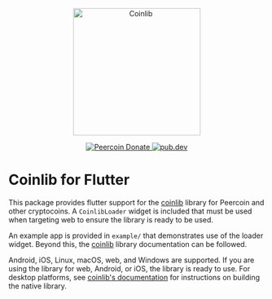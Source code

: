 <p align="center">
  <img
    src="https://raw.githubusercontent.com/peercoin/coinlib/master/logo.svg"
    alt="Coinlib"
    width="250px"
  >
</p>

<p align="center">
  <a href="https://chainz.cryptoid.info/ppc/address.dws?p77CZFn9jvg9waCzKBzkQfSvBBzPH1nRre">
    <img src="https://badgen.net/badge/peercoin/Donate/green?icon=https://raw.githubusercontent.com/peercoin/media/84710cca6c3c8d2d79676e5260cc8d1cd729a427/Peercoin%202020%20Logo%20Files/01.%20Icon%20Only/Inside%20Circle/Transparent/Green%20Icon/peercoin-icon-green-transparent.svg" alt="Peercoin Donate">
  </a>
  <a href="https://pub.dev/packages/coinlib_flutter">
    <img alt="pub.dev" src="https://img.shields.io/pub/v/coinlib_flutter?logo=dart&label=pub.dev">
  </a>
</p>

# Coinlib for Flutter

This package provides flutter support for the
[coinlib](https://pub.dev/packages/coinlib) library for Peercoin and
other cryptocoins. A `CoinlibLoader` widget is included that must be used when
targeting web to ensure the library is ready to be used.

An example app is provided in `example/` that demonstrates use of the loader
widget. Beyond this, the [coinlib](https://pub.dev/packages/coinlib) library
documentation can be followed.

Android, iOS, Linux, macOS, web, and Windows are supported.  If you are using the library for web, Android, or iOS, the library is ready to use.  For desktop platforms, see [coinlib's documentation](https://pub.dev/packages/coinlib) for instructions on building the native library.
